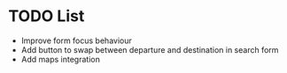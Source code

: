 # TODO List
- Improve form focus behaviour
- Add button to swap between departure and destination in search form
- Add maps integration 